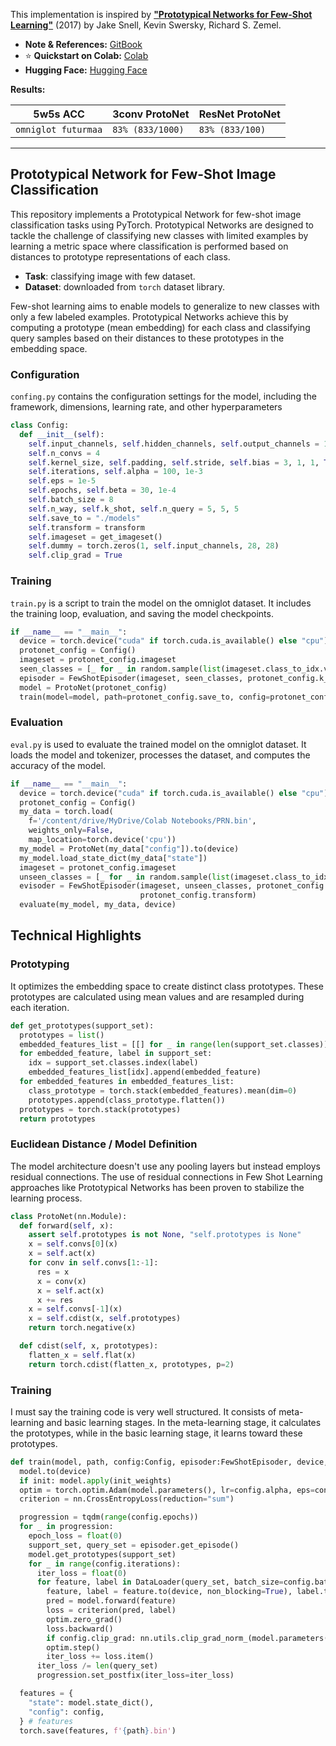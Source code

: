 This implementation is inspired by [**"Prototypical Networks for Few-Shot Learning"**](https://arxiv.org/abs/1703.05175) (2017) by Jake Snell, Kevin Swersky, Richard S. Zemel.

* **Note & References:** [GitBook](https://lif31up.gitbook.io/lif31up/few-shot-learning/prototypical-networks-for-few-shot-learning)
* ⭐ **Quickstart on Colab:** [Colab](https://colab.research.google.com/drive/1gsVtGvISCpXQZsKvFjLVocn89ovazusE?usp=sharing)
* **Hugging Face:** [Hugging Face](https://huggingface.co/lif31up/prototypical-network)

**Results:**

| 5w5s ACC            | 3conv ProtoNet   | ResNet ProtoNet |
|---------------------|------------------|-----------------|
| `omniglot futurmaa` | `83% (833/1000)` | `83% (833/100)` |
---
## Prototypical Network for Few-Shot Image Classification
This repository implements a Prototypical Network for few-shot image classification tasks using PyTorch. Prototypical Networks are designed to tackle the challenge of classifying new classes with limited examples by learning a metric space where classification is performed based on distances to prototype representations of each class.

* **Task**: classifying image with few dataset.
* **Dataset**: downloaded from `torch` dataset library.

Few-shot learning aims to enable models to generalize to new classes with only a few labeled examples. Prototypical Networks achieve this by computing a prototype (mean embedding) for each class and classifying query samples based on their distances to these prototypes in the embedding space.

### Configuration
`confing.py` contains the configuration settings for the model, including the framework, dimensions, learning rate, and other hyperparameters

```python
class Config:
  def __init__(self):
    self.input_channels, self.hidden_channels, self.output_channels = 1, 32, 1
    self.n_convs = 4
    self.kernel_size, self.padding, self.stride, self.bias = 3, 1, 1, True
    self.iterations, self.alpha = 100, 1e-3
    self.eps = 1e-5
    self.epochs, self.beta = 30, 1e-4
    self.batch_size = 8
    self.n_way, self.k_shot, self.n_query = 5, 5, 5
    self.save_to = "./models"
    self.transform = transform
    self.imageset = get_imageset()
    self.dummy = torch.zeros(1, self.input_channels, 28, 28)
    self.clip_grad = True
```

### Training
`train.py` is a script to train the model on the omniglot dataset. It includes the training loop, evaluation, and saving the model checkpoints.

```python
if __name__ == "__main__":
  device = torch.device("cuda" if torch.cuda.is_available() else "cpu")
  protonet_config = Config()
  imageset = protonet_config.imageset
  seen_classes = [_ for _ in random.sample(list(imageset.class_to_idx.values()), protonet_config.n_way)]
  episoder = FewShotEpisoder(imageset, seen_classes, protonet_config.k_shot, protonet_config.n_query, protonet_config.transform)
  model = ProtoNet(protonet_config)
  train(model=model, path=protonet_config.save_to, config=protonet_config, episoder=episoder, device=device, init=True)
```

### Evaluation
`eval.py` is used to evaluate the trained model on the omniglot dataset. It loads the model and tokenizer, processes the dataset, and computes the accuracy of the model.

```python
if __name__ == "__main__":
  device = torch.device("cuda" if torch.cuda.is_available() else "cpu")
  protonet_config = Config()
  my_data = torch.load(
    f='/content/drive/MyDrive/Colab Notebooks/PRN.bin',
    weights_only=False,
    map_location=torch.device('cpu'))
  my_model = ProtoNet(my_data["config"]).to(device)
  my_model.load_state_dict(my_data["state"])
  imageset = protonet_config.imageset
  unseen_classes = [_ for _ in random.sample(list(imageset.class_to_idx.values()), protonet_config.n_way)]
  evisoder = FewShotEpisoder(imageset, unseen_classes, protonet_config.k_shot, protonet_config.n_query,
                             protonet_config.transform)
  evaluate(my_model, my_data, device)
```

## Technical Highlights

### Prototyping 
It optimizes the embedding space to create distinct class prototypes. These prototypes are calculated using mean values and are resampled during each iteration.
```python
def get_prototypes(support_set):
  prototypes = list()
  embedded_features_list = [[] for _ in range(len(support_set.classes))]
  for embedded_feature, label in support_set:
    idx = support_set.classes.index(label)
    embedded_features_list[idx].append(embedded_feature)
  for embedded_features in embedded_features_list:
    class_prototype = torch.stack(embedded_features).mean(dim=0)
    prototypes.append(class_prototype.flatten())
  prototypes = torch.stack(prototypes)
  return prototypes
```

### Euclidean Distance / Model Definition
The model architecture doesn't use any pooling layers but instead employs residual connections. The use of residual connections in Few Shot Learning approaches like Prototypical Networks has been proven to stabilize the learning process.
```python
class ProtoNet(nn.Module):
  def forward(self, x):
    assert self.prototypes is not None, "self.prototypes is None"
    x = self.convs[0](x)
    x = self.act(x)
    for conv in self.convs[1:-1]:
      res = x
      x = conv(x)
      x = self.act(x)
      x += res
    x = self.convs[-1](x)
    x = self.cdist(x, self.prototypes)
    return torch.negative(x)

  def cdist(self, x, prototypes):
    flatten_x = self.flat(x)
    return torch.cdist(flatten_x, prototypes, p=2)
```

### Training
I must say the training code is very well structured. It consists of meta-learning and basic learning stages. In the meta-learning stage, it calculates the prototypes, while in the basic learning stage, it learns toward these prototypes.
```python
def train(model, path, config:Config, episoder:FewShotEpisoder, device, init=True):
  model.to(device)
  if init: model.apply(init_weights)
  optim = torch.optim.Adam(model.parameters(), lr=config.alpha, eps=config.eps)
  criterion = nn.CrossEntropyLoss(reduction="sum")

  progression = tqdm(range(config.epochs))
  for _ in progression:
    epoch_loss = float(0)
    support_set, query_set = episoder.get_episode()
    model.get_prototypes(support_set)
    for _ in range(config.iterations):
      iter_loss = float(0)
      for feature, label in DataLoader(query_set, batch_size=config.batch_size, shuffle=True, pin_memory=True, num_workers=4):
        feature, label = feature.to(device, non_blocking=True), label.to(device, non_blocking=True)
        pred = model.forward(feature)
        loss = criterion(pred, label)
        optim.zero_grad()
        loss.backward()
        if config.clip_grad: nn.utils.clip_grad_norm_(model.parameters(), max_norm=1.0)
        optim.step()
        iter_loss += loss.item()
      iter_loss /= len(query_set)
      progression.set_postfix(iter_loss=iter_loss)

  features = {
    "state": model.state_dict(),
    "config": config,
  } # features
  torch.save(features, f'{path}.bin')
```
